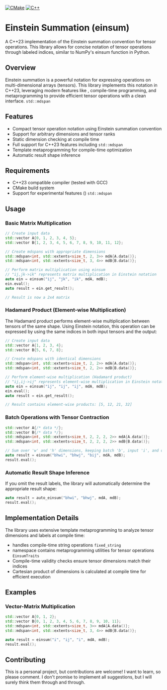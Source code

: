 [![CMake](https://github.com/reach2sayan/Einstein_Summation/actions/workflows/action.yml/badge.svg)](https://github.com/reach2sayan/Einstein_Summation/actions/workflows/action.yml) [![C++](https://img.shields.io/badge/C++-%2300599C.svg?logo=c%2B%2B&logoColor=white)](#)
# Einstein Summation (einsum)

A C++23 implementation of the Einstein summation convention for tensor operations. This library allows for concise
notation of tensor operations through labeled indices, similar to NumPy's einsum function in Python.

## Overview

Einstein summation is a powerful notation for expressing operations on multi-dimensional arrays (tensors). This library
implements this notation in C++23, leveraging modern features like , compile-time programming, and metaprogramming to
provide efficient tensor operations with a clean interface. `std::mdspan`

## Features

- Compact tensor operation notation using Einstein summation convention
- Support for arbitrary dimensions and tensor ranks
- Static dimension checking at compile time
- Full support for C++23 features including `std::mdspan`
- Template metaprogramming for compile-time optimization
- Automatic result shape inference

## Requirements

- C++23 compatible compiler (tested with GCC)
- CMake build system
- Support for experimental features () `std::mdspan`

## Usage

### Basic Matrix Multiplication

``` cpp
// Create input data
std::vector A{0, 1, 2, 3, 4, 5};
std::vector B{1, 2, 3, 4, 5, 6, 7, 8, 9, 10, 11, 12};

// Create mdspans with appropriate dimensions
std::mdspan<int, std::extents<size_t, 2, 3>> mdA{A.data()};
std::mdspan<int, std::extents<size_t, 3, 4>> mdB{B.data()};

// Perform matrix multiplication using einsum
// "ij,jk->ik" represents matrix multiplication in Einstein notation
auto ein = einsum("ij", "jk", "ik", mdA, mdB);
ein.eval();
auto result = ein.get_result();

// Result is now a 2x4 matrix
```

### Hadamard Product (Element-wise Multiplication)

The Hadamard product performs element-wise multiplication between tensors of the same shape. Using Einstein notation,
this operation can be expressed by using the same indices in both input tensors and the output:

``` cpp
// Create input data
std::vector A{1, 2, 3, 4};
std::vector B{5, 6, 7, 8};

// Create mdspans with identical dimensions
std::mdspan<int, std::extents<size_t, 2, 2>> mdA{A.data()};
std::mdspan<int, std::extents<size_t, 2, 2>> mdB{B.data()};

// Perform element-wise multiplication (Hadamard product)
// "ij,ij->ij" represents element-wise multiplication in Einstein notation
auto ein = einsum("ij", "ij", "ij", mdA, mdB);
ein.eval();
auto result = ein.get_result();

// Result contains element-wise products: [5, 12, 21, 32]
```

### Batch Operations with Tensor Contraction

``` cpp
std::vector A{/* data */};
std::vector B{/* data */};
std::mdspan<int, std::extents<size_t, 2, 2, 2, 2>> mdA{A.data()};
std::mdspan<int, std::extents<size_t, 2, 2, 2, 2>> mdB{B.data()};

// Sum over 'w' and 'h' dimensions, keeping batch 'b', input 'i', and output 'j'
auto result = einsum("bhwi", "bhwj", "bij", mdA, mdB);
result.eval();
```

### Automatic Result Shape Inference

If you omit the result labels, the library will automatically determine the appropriate result shape:

``` cpp
auto result = auto_einsum("bhwi", "bhwj", mdA, mdB);
result.eval();
```

## Implementation Details

The library uses extensive template metaprogramming to analyze tensor dimensions and labels at compile time:

- handles compile-time string operations `fixed_string`
- namespace contains metaprogramming utilities for tensor operations `EinsumTraits`
- Compile-time validity checks ensure tensor dimensions match their indices
- Cartesian product of dimensions is calculated at compile time for efficient execution

## Examples

### Vector-Matrix Multiplication

``` cpp
std::vector A{0, 1, 2};
std::vector B{0, 1, 2, 3, 4, 5, 6, 7, 8, 9, 10, 11};
std::mdspan<int, std::extents<size_t, 3>> mdA{A.data()};
std::mdspan<int, std::extents<size_t, 3, 4>> mdB{B.data()};

auto result = einsum("i", "ij", "i", mdA, mdB);
result.eval();
```

## Contributing

This is a personal project, but contributions are welcome! I want to learn, so please comment. I don't promise to
implement all suggestions, but I will surely think them through and through.
